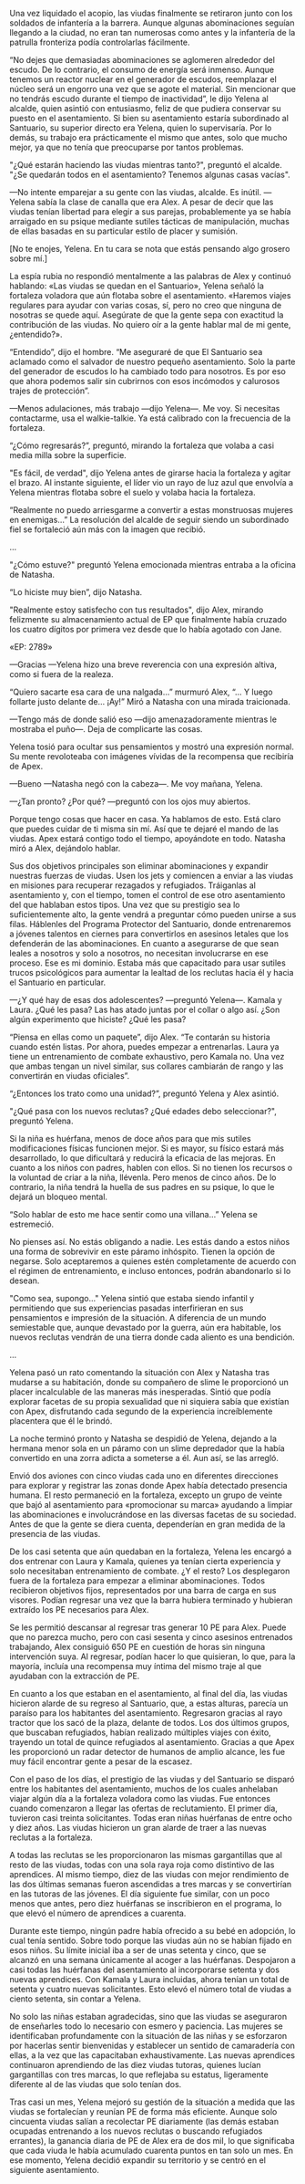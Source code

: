 
Una vez liquidado el acopio, las viudas finalmente se retiraron junto con los soldados de infantería a la barrera. Aunque algunas abominaciones seguían llegando a la ciudad, no eran tan numerosas como antes y la infantería de la patrulla fronteriza podía controlarlas fácilmente.

“No dejes que demasiadas abominaciones se aglomeren alrededor del escudo. De lo contrario, el consumo de energía será inmenso. Aunque tenemos un reactor nuclear en el generador de escudos, reemplazar el núcleo será un engorro una vez que se agote el material. Sin mencionar que no tendrás escudo durante el tiempo de inactividad”, le dijo Yelena al alcalde, quien asintió con entusiasmo, feliz de que pudiera conservar su puesto en el asentamiento. Si bien su asentamiento estaría subordinado al Santuario, su superior directo era Yelena, quien lo supervisaría. Por lo demás, su trabajo era prácticamente el mismo que antes, solo que mucho mejor, ya que no tenía que preocuparse por tantos problemas.

"¿Qué estarán haciendo las viudas mientras tanto?", preguntó el alcalde. "¿Se quedarán todos en el asentamiento? Tenemos algunas casas vacías".

—No intente emparejar a su gente con las viudas, alcalde. Es inútil. —Yelena sabía la clase de canalla que era Alex. A pesar de decir que las viudas tenían libertad para elegir a sus parejas, probablemente ya se había arraigado en su psique mediante sutiles tácticas de manipulación, muchas de ellas basadas en su particular estilo de placer y sumisión.

[No te enojes, Yelena. En tu cara se nota que estás pensando algo grosero sobre mí.]

La espía rubia no respondió mentalmente a las palabras de Alex y continuó hablando: «Las viudas se quedan en el Santuario», Yelena señaló la fortaleza voladora que aún flotaba sobre el asentamiento. «Haremos viajes regulares para ayudar con varias cosas, sí, pero no creo que ninguna de nosotras se quede aquí. Asegúrate de que la gente sepa con exactitud la contribución de las viudas. No quiero oír a la gente hablar mal de mi gente, ¿entendido?».

“Entendido”, dijo el hombre. “Me aseguraré de que El Santuario sea aclamado como el salvador de nuestro pequeño asentamiento. Solo la parte del generador de escudos lo ha cambiado todo para nosotros. Es por eso que ahora podemos salir sin cubrirnos con esos incómodos y calurosos trajes de protección”.

—Menos adulaciones, más trabajo —dijo Yelena—. Me voy. Si necesitas contactarme, usa el walkie-talkie. Ya está calibrado con la frecuencia de la fortaleza.

“¿Cómo regresarás?”, preguntó, mirando la fortaleza que volaba a casi media milla sobre la superficie.

"Es fácil, de verdad", dijo Yelena antes de girarse hacia la fortaleza y agitar el brazo. Al instante siguiente, el líder vio un rayo de luz azul que envolvía a Yelena mientras flotaba sobre el suelo y volaba hacia la fortaleza.

“Realmente no puedo arriesgarme a convertir a estas monstruosas mujeres en enemigas…” La resolución del alcalde de seguir siendo un subordinado fiel se fortaleció aún más con la imagen que recibió.

…

"¿Cómo estuve?" preguntó Yelena emocionada mientras entraba a la oficina de Natasha.

“Lo hiciste muy bien”, dijo Natasha.

"Realmente estoy satisfecho con tus resultados", dijo Alex, mirando felizmente su almacenamiento actual de EP que finalmente había cruzado los cuatro dígitos por primera vez desde que lo había agotado con Jane.

«EP: 2789»

—Gracias —Yelena hizo una breve reverencia con una expresión altiva, como si fuera de la realeza.

“Quiero sacarte esa cara de una nalgada…” murmuró Alex, “… Y luego follarte justo delante de… ¡Ay!” Miró a Natasha con una mirada traicionada.

—Tengo más de donde salió eso —dijo amenazadoramente mientras le mostraba el puño—. Deja de complicarte las cosas.

Yelena tosió para ocultar sus pensamientos y mostró una expresión normal. Su mente revoloteaba con imágenes vívidas de la recompensa que recibiría de Apex.

—Bueno —Natasha negó con la cabeza—. Me voy mañana, Yelena.

—¿Tan pronto? ¿Por qué? —preguntó con los ojos muy abiertos.

Porque tengo cosas que hacer en casa. Ya hablamos de esto. Está claro que puedes cuidar de ti misma sin mí. Así que te dejaré el mando de las viudas. Apex estará contigo todo el tiempo, apoyándote en todo. Natasha miró a Alex, dejándolo hablar.

Sus dos objetivos principales son eliminar abominaciones y expandir nuestras fuerzas de viudas. Usen los jets y comiencen a enviar a las viudas en misiones para recuperar rezagados y refugiados. Tráiganlas al asentamiento y, con el tiempo, tomen el control de ese otro asentamiento del que hablaban estos tipos. Una vez que su prestigio sea lo suficientemente alto, la gente vendrá a preguntar cómo pueden unirse a sus filas. Háblenles del Programa Protector del Santuario, donde entrenaremos a jóvenes talentos en ciernes para convertirlos en asesinos letales que los defenderán de las abominaciones. En cuanto a asegurarse de que sean leales a nosotros y solo a nosotros, no necesitan involucrarse en ese proceso. Ese es mi dominio. Estaba más que capacitado para usar sutiles trucos psicológicos para aumentar la lealtad de los reclutas hacia él y hacia el Santuario en particular.

—¿Y qué hay de esas dos adolescentes? —preguntó Yelena—. Kamala y Laura. ¿Qué les pasa? Las has atado juntas por el collar o algo así. ¿Son algún experimento que hiciste? ¿Qué les pasa?

“Piensa en ellas como un paquete”, dijo Alex. “Te contarán su historia cuando estén listas. Por ahora, puedes empezar a entrenarlas. Laura ya tiene un entrenamiento de combate exhaustivo, pero Kamala no. Una vez que ambas tengan un nivel similar, sus collares cambiarán de rango y las convertirán en viudas oficiales”.

“¿Entonces los trato como una unidad?”, preguntó Yelena y Alex asintió.

"¿Qué pasa con los nuevos reclutas? ¿Qué edades debo seleccionar?", preguntó Yelena.

Si la niña es huérfana, menos de doce años para que mis sutiles modificaciones físicas funcionen mejor. Si es mayor, su físico estará más desarrollado, lo que dificultará y reducirá la eficacia de las mejoras. En cuanto a los niños con padres, hablen con ellos. Si no tienen los recursos o la voluntad de criar a la niña, llévenla. Pero menos de cinco años. De lo contrario, la niña tendrá la huella de sus padres en su psique, lo que le dejará un bloqueo mental.

“Solo hablar de esto me hace sentir como una villana…” Yelena se estremeció.

No pienses así. No estás obligando a nadie. Les estás dando a estos niños una forma de sobrevivir en este páramo inhóspito. Tienen la opción de negarse. Solo aceptaremos a quienes estén completamente de acuerdo con el régimen de entrenamiento, e incluso entonces, podrán abandonarlo si lo desean.

"Como sea, supongo..." Yelena sintió que estaba siendo infantil y permitiendo que sus experiencias pasadas interfirieran en sus pensamientos e impresión de la situación. A diferencia de un mundo semiestable que, aunque devastado por la guerra, aún era habitable, los nuevos reclutas vendrán de una tierra donde cada aliento es una bendición.

…

Yelena pasó un rato comentando la situación con Alex y Natasha tras mudarse a su habitación, donde su compañero de slime le proporcionó un placer incalculable de las maneras más inesperadas. Sintió que podía explorar facetas de su propia sexualidad que ni siquiera sabía que existían con Apex, disfrutando cada segundo de la experiencia increíblemente placentera que él le brindó.

La noche terminó pronto y Natasha se despidió de Yelena, dejando a la hermana menor sola en un páramo con un slime depredador que la había convertido en una zorra adicta a someterse a él. Aun así, se las arregló.

Envió dos aviones con cinco viudas cada uno en diferentes direcciones para explorar y registrar las zonas donde Apex había detectado presencia humana. El resto permaneció en la fortaleza, excepto un grupo de veinte que bajó al asentamiento para «promocionar su marca» ayudando a limpiar las abominaciones e involucrándose en las diversas facetas de su sociedad. Antes de que la gente se diera cuenta, dependerían en gran medida de la presencia de las viudas.

De los casi setenta que aún quedaban en la fortaleza, Yelena les encargó a dos entrenar con Laura y Kamala, quienes ya tenían cierta experiencia y solo necesitaban entrenamiento de combate. ¿Y el resto? Los desplegaron fuera de la fortaleza para empezar a eliminar abominaciones. Todos recibieron objetivos fijos, representados por una barra de carga en sus visores. Podían regresar una vez que la barra hubiera terminado y hubieran extraído los PE necesarios para Alex.

Se les permitió descansar al regresar tras generar 10 PE para Alex. Puede que no parezca mucho, pero con casi sesenta y cinco asesinos entrenados trabajando, Alex consiguió 650 PE en cuestión de horas sin ninguna intervención suya. Al regresar, podían hacer lo que quisieran, lo que, para la mayoría, incluía una recompensa muy íntima del mismo traje al que ayudaban con la extracción de PE.

En cuanto a los que estaban en el asentamiento, al final del día, las viudas hicieron alarde de su regreso al Santuario, que, a estas alturas, parecía un paraíso para los habitantes del asentamiento. Regresaron gracias al rayo tractor que los sacó de la plaza, delante de todos. Los dos últimos grupos, que buscaban refugiados, habían realizado múltiples viajes con éxito, trayendo un total de quince refugiados al asentamiento. Gracias a que Apex les proporcionó un radar detector de humanos de amplio alcance, les fue muy fácil encontrar gente a pesar de la escasez.

Con el paso de los días, el prestigio de las viudas y del Santuario se disparó entre los habitantes del asentamiento, muchos de los cuales anhelaban viajar algún día a la fortaleza voladora como las viudas. Fue entonces cuando comenzaron a llegar las ofertas de reclutamiento. El primer día, tuvieron casi treinta solicitantes. Todas eran niñas huérfanas de entre ocho y diez años. Las viudas hicieron un gran alarde de traer a las nuevas reclutas a la fortaleza.

A todas las reclutas se les proporcionaron las mismas gargantillas que al resto de las viudas, todas con una sola raya roja como distintivo de las aprendices. Al mismo tiempo, diez de las viudas con mejor rendimiento de las dos últimas semanas fueron ascendidas a tres marcas y se convertirían en las tutoras de las jóvenes. El día siguiente fue similar, con un poco menos que antes, pero diez huérfanas se inscribieron en el programa, lo que elevó el número de aprendices a cuarenta.

Durante este tiempo, ningún padre había ofrecido a su bebé en adopción, lo cual tenía sentido. Sobre todo porque las viudas aún no se habían fijado en esos niños. Su límite inicial iba a ser de unas setenta y cinco, que se alcanzó en una semana únicamente al acoger a las huérfanas. Despojaron a casi todas las huérfanas del asentamiento al incorporarse setenta y dos nuevas aprendices. Con Kamala y Laura incluidas, ahora tenían un total de setenta y cuatro nuevas solicitantes. Esto elevó el número total de viudas a ciento setenta, sin contar a Yelena.

No solo las niñas estaban agradecidas, sino que las viudas se aseguraron de enseñarles todo lo necesario con esmero y paciencia. Las mujeres se identificaban profundamente con la situación de las niñas y se esforzaron por hacerlas sentir bienvenidas y establecer un sentido de camaradería con ellas, a la vez que las capacitaban exhaustivamente. Las nuevas aprendices continuaron aprendiendo de las diez viudas tutoras, quienes lucían gargantillas con tres marcas, lo que reflejaba su estatus, ligeramente diferente al de las viudas que solo tenían dos.

Tras casi un mes, Yelena mejoró su gestión de la situación a medida que las viudas se fortalecían y reunían PE de forma más eficiente. Aunque solo cincuenta viudas salían a recolectar PE diariamente (las demás estaban ocupadas entrenando a los nuevos reclutas o buscando refugiados errantes), la ganancia diaria de PE de Alex era de dos mil, lo que significaba que cada viuda le había acumulado cuarenta puntos en tan solo un mes. En ese momento, Yelena decidió expandir su territorio y se centró en el siguiente asentamiento.